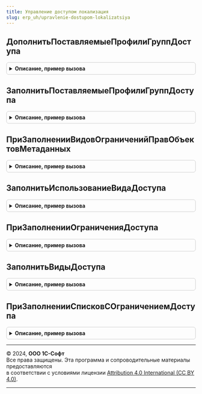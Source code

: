 ```yaml
---
title: Управление доступом локализация
slug: erp_uh/upravlenie-dostupom-lokalizatsiya
---
```



## ДополнитьПоставляемыеПрофилиГруппДоступа
<details style="margin: 1em 0; padding: 0.5em; border: 1px solid #ccc; border-radius: 6px;">

<summary style="font-weight: bold; cursor: pointer;">Описание, пример вызова</summary>

```bsl

// см. УправлениеДоступомПереопределяемый.ПриЗаполненииПоставляемыхПрофилейГруппДоступа
//
Процедура ДополнитьПоставляемыеПрофилиГруппДоступа(ОписанияПрофилей, ПараметрыОбновления) Экспорт
```

Пример вызова
```bsl
УправлениеДоступомЛокализация.ДополнитьПоставляемыеПрофилиГруппДоступа(ОписанияПрофилей, ПараметрыОбновления) 
```
</details>

## ЗаполнитьПоставляемыеПрофилиГруппДоступа
<details style="margin: 1em 0; padding: 0.5em; border: 1px solid #ccc; border-radius: 6px;">

<summary style="font-weight: bold; cursor: pointer;">Описание, пример вызова</summary>

```bsl

// Заполняет массив структур, которые будут использованы для начального заполнения и
// восстановления начального заполнения профилей.
//
// см. УправлениеДоступомПереопределяемый.ПриЗаполненииПоставляемыхПрофилейГруппДоступа
//
Процедура ЗаполнитьПоставляемыеПрофилиГруппДоступа(ОписанияПрофилей, ПараметрыОбновления) Экспорт
```

Пример вызова
```bsl
УправлениеДоступомЛокализация.ЗаполнитьПоставляемыеПрофилиГруппДоступа(ОписанияПрофилей, ПараметрыОбновления) 
```
</details>

## ПриЗаполненииВидовОграниченийПравОбъектовМетаданных
<details style="margin: 1em 0; padding: 0.5em; border: 1px solid #ccc; border-radius: 6px;">

<summary style="font-weight: bold; cursor: pointer;">Описание, пример вызова</summary>

```bsl

// Заполняет состав видов доступа, используемых при ограничении прав объектов метаданных.
// Если состав видов доступа не заполнен, отчет "Права доступа" покажет некорректные сведения.
//
// Обязательно требуется заполнить только виды доступа, используемые в шаблонах ограничения доступа
// явно, а виды доступа, используемые в наборах значений доступа могут быть получены из текущего
// состояния регистра сведений НаборыЗначенийДоступа.
//
// Для автоматической подготовки содержимого процедуры следует воспользоваться инструментами
// разработчика для подсистемы Управление доступом.
//
// см. УправлениеДоступомПереопределяемый.ПриЗаполненииВидовОграниченийПравОбъектовМетаданных
//
Процедура ПриЗаполненииВидовОграниченийПравОбъектовМетаданных(Описание) Экспорт
```

Пример вызова
```bsl
УправлениеДоступомЛокализация.ПриЗаполненииВидовОграниченийПравОбъектовМетаданных(Описание) 
```
</details>

## ЗаполнитьИспользованиеВидаДоступа
<details style="margin: 1em 0; padding: 0.5em; border: 1px solid #ccc; border-radius: 6px;">

<summary style="font-weight: bold; cursor: pointer;">Описание, пример вызова</summary>

```bsl

// Заполняет использование видов доступа в зависимости от функциональных опций конфигурации,
// например, ИспользоватьГруппыДоступаНоменклатуры.
//
// см. УправлениеДоступомУТ.ПриЗаполненииИспользованияВидаДоступа
//
Процедура ЗаполнитьИспользованиеВидаДоступа(ВидДоступа, Использование) Экспорт
```

Пример вызова
```bsl
УправлениеДоступомЛокализация.ЗаполнитьИспользованиеВидаДоступа(ВидДоступа, Использование) 
```
</details>

## ПриЗаполненииОграниченияДоступа
<details style="margin: 1em 0; padding: 0.5em; border: 1px solid #ccc; border-radius: 6px;">

<summary style="font-weight: bold; cursor: pointer;">Описание, пример вызова</summary>

```bsl

// Позволяет переопределить ограничение, указанное в модуле менеджера объекта метаданных.
//
// Параметры:
//  Список - ОбъектМетаданных - список, для которого нужно вернуть текст ограничения.
//                              В процедуре ПриЗаполненииСписковСОграничениемДоступа нужно
//                              указать для списка значение Ложь, иначе вызова не будет.
//
//  Ограничение - Структура - со свойствами, как для процедур в модулях менеджеров. См. свойства
//                            в комментарии к процедуре ПриЗаполненииСписковСОграничениемДоступа.
//
Процедура ПриЗаполненииОграниченияДоступа(Список, Ограничение) Экспорт
```

Пример вызова
```bsl
УправлениеДоступомЛокализация.ПриЗаполненииОграниченияДоступа(Список, Ограничение) 
```
</details>

## ЗаполнитьВидыДоступа
<details style="margin: 1em 0; padding: 0.5em; border: 1px solid #ccc; border-radius: 6px;">

<summary style="font-weight: bold; cursor: pointer;">Описание, пример вызова</summary>

```bsl

// см. УправлениеДоступомПереопределяемый.ПриЗаполненииВидовДоступа
//
Процедура ЗаполнитьВидыДоступа(ВидыДоступа) Экспорт
```

Пример вызова
```bsl
УправлениеДоступомЛокализация.ЗаполнитьВидыДоступа(ВидыДоступа) 
```
</details>

## ПриЗаполненииСписковСОграничениемДоступа
<details style="margin: 1em 0; padding: 0.5em; border: 1px solid #ccc; border-radius: 6px;">

<summary style="font-weight: bold; cursor: pointer;">Описание, пример вызова</summary>

```bsl

// Позволяет указать списки, у которых объекты метаданных содержат описание логики ограничения
// доступа в модулях менеджеров или переопределяемом модуле.
//
// см. УправлениеДоступомПереопределяемый.ПриЗаполненииСписковСОграничениемДоступа
//
Процедура ПриЗаполненииСписковСОграничениемДоступа(Списки) Экспорт
```

Пример вызова
```bsl
УправлениеДоступомЛокализация.ПриЗаполненииСписковСОграничениемДоступа(Списки) 
```
</details>

---

© 2024, **ООО 1С-Софт**  
Все права защищены. Эта программа и сопроводительные материалы предоставляются  
в соответствии с условиями лицензии [Attribution 4.0 International (CC BY 4.0)](https://creativecommons.org/licenses/by/4.0/legalcode).

---
